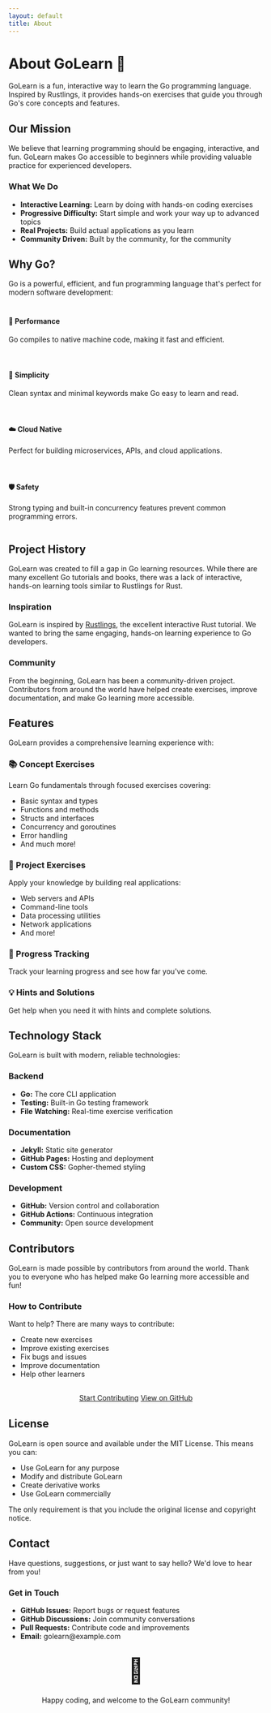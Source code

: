 ```yaml
---
layout: default
title: About
---
```


<div class="gopher-card">
  <h1>About GoLearn 🐹</h1>
  <p>GoLearn is a fun, interactive way to learn the Go programming language. Inspired by Rustlings, it provides hands-on exercises that guide you through Go's core concepts and features.</p>
</div>

<div class="gopher-card">
  <h2>Our Mission</h2>
  <p>We believe that learning programming should be engaging, interactive, and fun. GoLearn makes Go accessible to beginners while providing valuable practice for experienced developers.</p>
  
  <h3>What We Do</h3>
  <ul>
    <li><strong>Interactive Learning:</strong> Learn by doing with hands-on coding exercises</li>
    <li><strong>Progressive Difficulty:</strong> Start simple and work your way up to advanced topics</li>
    <li><strong>Real Projects:</strong> Build actual applications as you learn</li>
    <li><strong>Community Driven:</strong> Built by the community, for the community</li>
  </ul>
</div>

<div class="gopher-card">
  <h2>Why Go?</h2>
  <p>Go is a powerful, efficient, and fun programming language that's perfect for modern software development:</p>
  
  <div style="display: grid; grid-template-columns: repeat(auto-fit, minmax(250px, 1fr)); gap: 20px; margin: 20px 0;">
    <div>
      <h4>🚀 Performance</h4>
      <p>Go compiles to native machine code, making it fast and efficient.</p>
    </div>
    <div>
      <h4>🔧 Simplicity</h4>
      <p>Clean syntax and minimal keywords make Go easy to learn and read.</p>
    </div>
    <div>
      <h4>☁️ Cloud Native</h4>
      <p>Perfect for building microservices, APIs, and cloud applications.</p>
    </div>
    <div>
      <h4>🛡️ Safety</h4>
      <p>Strong typing and built-in concurrency features prevent common programming errors.</p>
    </div>
  </div>
</div>

<div class="gopher-card">
  <h2>Project History</h2>
  <p>GoLearn was created to fill a gap in Go learning resources. While there are many excellent Go tutorials and books, there was a lack of interactive, hands-on learning tools similar to Rustlings for Rust.</p>
  
  <h3>Inspiration</h3>
  <p>GoLearn is inspired by <a href="https://github.com/rust-lang/rustlings">Rustlings</a>, the excellent interactive Rust tutorial. We wanted to bring the same engaging, hands-on learning experience to Go developers.</p>
  
  <h3>Community</h3>
  <p>From the beginning, GoLearn has been a community-driven project. Contributors from around the world have helped create exercises, improve documentation, and make Go learning more accessible.</p>
</div>

<div class="gopher-card">
  <h2>Features</h2>
  <p>GoLearn provides a comprehensive learning experience with:</p>
  
  <h3>📚 Concept Exercises</h3>
  <p>Learn Go fundamentals through focused exercises covering:</p>
  <ul>
    <li>Basic syntax and types</li>
    <li>Functions and methods</li>
    <li>Structs and interfaces</li>
    <li>Concurrency and goroutines</li>
    <li>Error handling</li>
    <li>And much more!</li>
  </ul>
  
  <h3>🚀 Project Exercises</h3>
  <p>Apply your knowledge by building real applications:</p>
  <ul>
    <li>Web servers and APIs</li>
    <li>Command-line tools</li>
    <li>Data processing utilities</li>
    <li>Network applications</li>
    <li>And more!</li>
  </ul>
  
  <h3>🎯 Progress Tracking</h3>
  <p>Track your learning progress and see how far you've come.</p>
  
  <h3>💡 Hints and Solutions</h3>
  <p>Get help when you need it with hints and complete solutions.</p>
</div>

<div class="gopher-card">
  <h2>Technology Stack</h2>
  <p>GoLearn is built with modern, reliable technologies:</p>
  
  <h3>Backend</h3>
  <ul>
    <li><strong>Go:</strong> The core CLI application</li>
    <li><strong>Testing:</strong> Built-in Go testing framework</li>
    <li><strong>File Watching:</strong> Real-time exercise verification</li>
  </ul>
  
  <h3>Documentation</h3>
  <ul>
    <li><strong>Jekyll:</strong> Static site generator</li>
    <li><strong>GitHub Pages:</strong> Hosting and deployment</li>
    <li><strong>Custom CSS:</strong> Gopher-themed styling</li>
  </ul>
  
  <h3>Development</h3>
  <ul>
    <li><strong>GitHub:</strong> Version control and collaboration</li>
    <li><strong>GitHub Actions:</strong> Continuous integration</li>
    <li><strong>Community:</strong> Open source development</li>
  </ul>
</div>

<div class="gopher-card">
  <h2>Contributors</h2>
  <p>GoLearn is made possible by contributors from around the world. Thank you to everyone who has helped make Go learning more accessible and fun!</p>
  
  <h3>How to Contribute</h3>
  <p>Want to help? There are many ways to contribute:</p>
  <ul>
    <li>Create new exercises</li>
    <li>Improve existing exercises</li>
    <li>Fix bugs and issues</li>
    <li>Improve documentation</li>
    <li>Help other learners</li>
  </ul>
  
  <div style="text-align: center; margin: 30px 0;">
    <a href="/contributing" class="gopher-btn gopher-btn-primary">Start Contributing</a>
    <a href="https://github.com/your-username/golearn" class="gopher-btn gopher-btn-secondary">View on GitHub</a>
  </div>
</div>

<div class="gopher-card">
  <h2>License</h2>
  <p>GoLearn is open source and available under the MIT License. This means you can:</p>
  <ul>
    <li>Use GoLearn for any purpose</li>
    <li>Modify and distribute GoLearn</li>
    <li>Create derivative works</li>
    <li>Use GoLearn commercially</li>
  </ul>
  
  <p>The only requirement is that you include the original license and copyright notice.</p>
</div>

<div class="gopher-card">
  <h2>Contact</h2>
  <p>Have questions, suggestions, or just want to say hello? We'd love to hear from you!</p>
  
  <h3>Get in Touch</h3>
  <ul>
    <li><strong>GitHub Issues:</strong> Report bugs or request features</li>
    <li><strong>GitHub Discussions:</strong> Join community conversations</li>
    <li><strong>Pull Requests:</strong> Contribute code and improvements</li>
    <li><strong>Email:</strong> golearn@example.com</li>
  </ul>
  
  <div style="text-align: center; margin: 30px 0;">
    <div style="font-size: 3rem; margin: 20px 0;">🐹</div>
    <p>Happy coding, and welcome to the GoLearn community!</p>
  </div>
</div>
